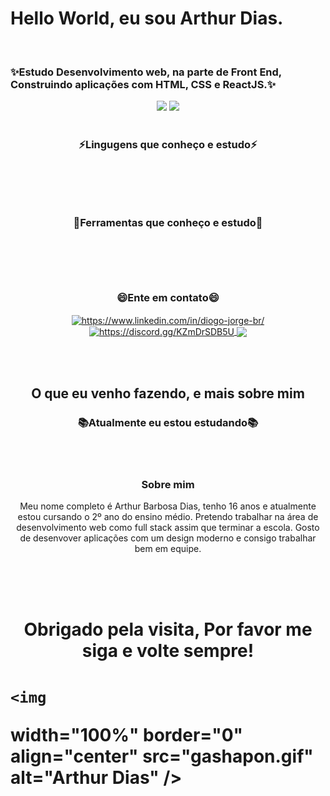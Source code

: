 <h1> Hello World, eu sou Arthur Dias.</h1> 

<br>

<h3>✨Estudo Desenvolvimento web, na parte de Front End, Construindo aplicações com HTML, CSS e ReactJS.✨</h3>

<div align="center">
<img height="180em" src="https://github-readme-stats.vercel.app/api?username=ArthurBDias&show_icons=true&theme=dracula&include_all_commits=true&count_private=true"/>
  
  <img height="50%" height="180em" src="https://github-readme-stats.vercel.app/api/top-langs/?username=ArthurBDias&layout=compact&langs_count=7&theme=dracula"/>
</div>

<br>

<div align="center">
  <h3>⚡Lingugens que conheço e estudo⚡<h3> 
  
  <div>
    <img src="https://img.shields.io/badge/JavaScript-F7DF1E?style=for-the-badge&logo=javascript&logoColor=black" alt="">
    <img src="https://img.shields.io/badge/TypeScript-007ACC?style=for-the-badge&logo=typescript&logoColor=white" alt="">
    <img src="https://img.shields.io/badge/PHP-777BB4?style=for-the-badge&logo=php&logoColor=white" alt="">
  </div>
</div>
    
<br>
    
<div align="center">
  <h3>🌱Ferramentas que conheço e estudo🌱<h3> 
  
  <div>
    <img src="https://img.shields.io/badge/CSS-239120?&style=for-the-badge&logo=css3&logoColor=white" alt="">
    <img src="https://img.shields.io/badge/HTML-239120?style=for-the-badge&logo=html5&logoColor=white" alt="">
    <img src="https://img.shields.io/badge/Node.js-43853D?style=for-the-badge&logo=node.js&logoColor=white" alt="">
    <img src="https://img.shields.io/badge/React-20232A?style=for-the-badge&logo=react&logoColor=61DAFB" alt="">
  </div>
</div>
    
<br>
    
<div align="center">
  <h3>😄Ente em contato😄</h3> 
  
  <div>
    <a href="#" target="blank">
        <img align="center" src="https://img.shields.io/badge/LinkedIn-0077B5?style=for-the-badge&logo=linkedin&logoColor=white" alt="https://www.linkedin.com/in/diogo-jorge-br/" />
    </a>
    <a href="#" target="blank">
        <img align="center" src="https://img.shields.io/badge/Discord-7289DA?style=for-the-badge&logo=discord&logoColor=white" alt="https://discord.gg/KZmDrSDB5U" />
    </a>
   <a href="#" target="blank">
      <img align="center" src="https://img.shields.io/badge/Gmail-D14836?style=for-the-badge&logo=gmail&logoColor=white" />
    </a>
  </div>
</div>
    
<div align="center"> 
  
  <br><br>
  
  <h2 align="center">O que eu venho fazendo, e mais sobre mim </h2> 
  
  <h3>📚Atualmente eu estou estudando📚</h3>
  
  <div> 
    <img src="https://img.shields.io/badge/TypeScript-007ACC?style=for-the-badge&logo=typescript&logoColor=white" alt="">
    <img src="https://img.shields.io/badge/React-20232A?style=for-the-badge&logo=react&logoColor=61DAFB" alt="">
  </div>
  
  <br>
  
  <h3>Sobre mim</h3>
  
  <p>Meu nome completo é Arthur Barbosa Dias, tenho 16 anos e atualmente estou cursando o 2º ano do ensino médio.
  Pretendo trabalhar na área de desenvolvimento web como full stack assim que terminar a escola. Gosto de desenvover 
  aplicações com um design moderno e consigo trabalhar bem em equipe.</p>
  
</div>

<br><br><br>
    
<div>

  <h1 align="center" >Obrigado pela visita, Por favor me siga e volte sempre!<h1>
  
    <img
   width="100%"
   border="0"
   align="center"
   src="gashapon.gif"
   alt="Arthur Dias"
/>
  
</div> 
